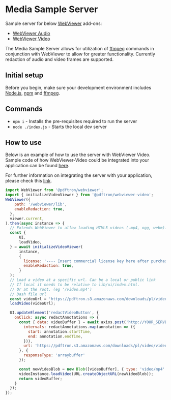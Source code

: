 # Media Sample Server

Sample server for below [WebViewer](https://www.pdftron.com/documentation/web/) add-ons:

- [WebViewer Audio](https://github.com/XodoDocs/WebViewer-audio)
- [WebViewer Video](https://github.com/XodoDocs/WebViewer-video)

The Media Sample Server allows for utilization of [ffmpeg](https://ffmpeg.org/) commands in conjunction with WebViewer to allow for greater functionality. Currently redaction of audio and video frames are supported.

## Initial setup

Before you begin, make sure your development environment includes [Node.js](https://nodejs.org/en/), [npm](https://www.npmjs.com/get-npm) and [ffmpeg](https://ffmpeg.org/download.html).

## Commands

- `npm i` - Installs the pre-requisites required to run the server
- `node ./index.js` - Starts the local dev server

## How to use

Below is an example of how to use the server with WebViewer Video. Sample code of how WebViewer-Video could be integrated into your application can be found [here](https://github.com/pdftron/WebViewer-video-sample).

For further information on integrating the server with your application, please check this [link](https://www.pdftron.com/documentation/web/guides/video/server-component/).

```javascript
import WebViewer from '@pdftron/webviewer';
import { initializeVideoViewer } from '@pdftron/webviewer-video';
WebViewer({
    path: '/webviewer/lib',
    enableRedaction: true,
  },
  viewer.current,
).then(async instance => {
  // Extends WebViewer to allow loading HTML5 videos (.mp4, ogg, webm).
  const {
      UI,
      loadVideo,
  } = await initializeVideoViewer(
      instance,
      {
        license: '---- Insert commercial license key here after purchase ----',
        enableRedaction: true,
      }
  );
  // Load a video at a specific url. Can be a local or public link
  // If local it needs to be relative to lib/ui/index.html.
  // Or at the root. (eg '/video.mp4')
  // Dash file url
  const videoUrl = 'https://pdftron.s3.amazonaws.com/downloads/pl/video/video.mp4';
  loadVideo(videoUrl);

  UI.updateElement('redactVideoButton', {
    onClick: async redactAnnotations => {
      const { data: videoBuffer } = await axios.post('http://YOUR_SERVER_HERE/video/redact', {
        intervals: redactAnnotations.map(annotation => ({
          start: annotation.startTime,
          end: annotation.endTime,
        })),
        url: 'https://pdftron.s3.amazonaws.com/downloads/pl/video/video.mp4',
      }, {
        responseType: 'arraybuffer'
      });

      const newVideoBlob = new Blob([videoBuffer], { type: 'video/mp4' });
      videoInstance.loadVideo(URL.createObjectURL(newVideoBlob));
      return videoBuffer;
    }
  });
});
```